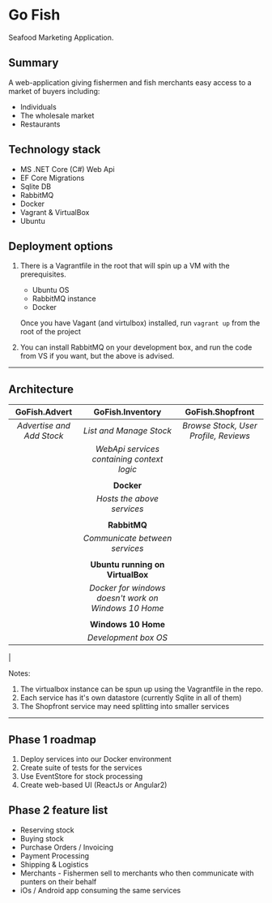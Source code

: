 # Go Fish

Seafood Marketing Application.

## Summary

A web-application giving fishermen and fish merchants easy
access to a market of buyers including:

- Individuals
- The wholesale market
- Restaurants

## Technology stack

- MS .NET Core (C#) Web Api
- EF Core Migrations
- Sqlite DB
- RabbitMQ
- Docker
- Vagrant & VirtualBox
- Ubuntu

## Deployment options

1. There is a Vagrantfile in the root that will spin up a VM with the prerequisites.
    - Ubuntu OS
    - RabbitMQ instance
    - Docker

    Once you have Vagant (and virtulbox) installed,  run `vagrant up` from the root of the project

1. You can install RabbitMQ on your development box, and run the code from VS if you want, but the above is advised.

---

## Architecture

|GoFish.Advert|GoFish.Inventory|GoFish.Shopfront|
|:-:|:-:|:-:|
|_Advertise and Add Stock_|_List and Manage Stock_|_Browse Stock, User Profile, Reviews_|
|| _WebApi services containing context logic_
||||
||**Docker**|
|| _Hosts the above services_
||||
||**RabbitMQ**|
|| _Communicate between services_
||||
||**Ubuntu running on VirtualBox**|
|| _Docker for windows doesn't work on Windows 10 Home_
||||
||**Windows 10 Home**|
|| _Development box OS_
|

Notes:

1. The virtualbox instance can be spun up using the Vagrantfile in the repo.
1. Each service has it's own datastore (currently Sqlite in all of them)
1. The Shopfront service may need splitting into smaller services

---

## Phase 1 roadmap

1. Deploy services into our Docker environment
1. Create suite of tests for the services
1. Use EventStore for stock processing
1. Create web-based UI (ReactJs or Angular2)

## Phase 2 feature list

- Reserving stock
- Buying stock
- Purchase Orders / Invoicing
- Payment Processing
- Shipping & Logistics
- Merchants - Fishermen sell to merchants who then communicate with punters on their behalf
- iOs / Android app consuming the same services
